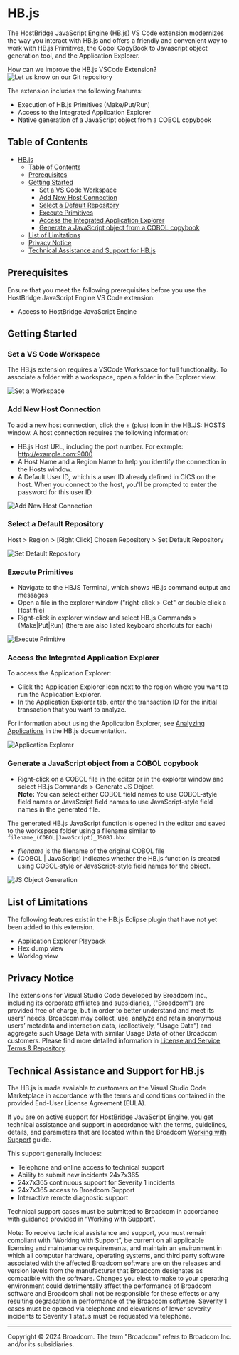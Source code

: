 # HB.js

<!-- We can generalize this overview as more functionality is added -->
The HostBridge JavaScript Engine (HB.js) VS Code extension modernizes the way you interact with HB.js and offers a friendly and convenient way to work with HB.js Primitives, the Cobol CopyBook to Javascript object generation tool, and the Application Explorer. 

How can we improve the HB.js VSCode Extension? ![Let us know on our Git repository](https://github.com/BroadcomMFD/hbjs-vscode-extension/issues)

The extension includes the following features:

- Execution of HB.js Primitives (Make/Put/Run)
- Access to the Integrated Application Explorer
- Native generation of a JavaScript object from a COBOL copybook 

## Table of Contents

- [HB.js](#hbjs)
  - [Table of Contents](#table-of-contents)
  - [Prerequisites](#prerequisites)
  - [Getting Started](#getting-started)
    - [Set a VS Code Workspace](#set-a-vs-code-workspace)
    - [Add New Host Connection](#add-new-host-connection)
    - [Select a Default Repository](#select-a-default-repository)
    - [Execute Primitives](#execute-primitives)
    - [Access the Integrated Application Explorer](#access-the-integrated-application-explorer)
    - [Generate a JavaScript object from a COBOL copybook](#generate-a-javascript-object-from-a-cobol-copybook)
  - [List of Limitations](#list-of-limitations)
  - [Privacy Notice](#privacy-notice)
  - [Technical Assistance and Support for HB.js](#technical-assistance-and-support-for-hbjs)


## Prerequisites

Ensure that you meet the following prerequisites before you use the HostBridge JavaScript Engine VS Code extension:

- Access to HostBridge JavaScript Engine


## Getting Started

### Set a VS Code Workspace
The HB.js extension requires a VSCode Workspace for full functionality. To associate a folder with a workspace, open a folder in the Explorer view.

![Set a Workspace](https://broadcommfd.github.io/hbjs-vscode-extension/GIFs/setWorkspace.gif)

### Add New Host Connection 
To add a new host connection, click the + (plus) icon in the HB.JS: HOSTS window. A host connection requires the following information:
- HB.js Host URL, including the port number. For example: http://example.com:9000
- A Host Name and a Region Name to help you identify the connection in the Hosts window.
- A Default User ID, which is a user ID already defined in CICS on the host. When you connect to the host, you'll be prompted to enter the password for this user ID.

![Add New Host Connection](https://broadcommfd.github.io/hbjs-vscode-extension/GIFs/AddNewHost.gif)

### Select a Default Repository
Host > Region > [Right Click] Chosen Repository > Set Default Repository

![Set Default Repository](https://broadcommfd.github.io/hbjs-vscode-extension/GIFs/setDefaultRepo.gif)

### Execute Primitives

  - Navigate to the HBJS Terminal, which shows HB.js command output and messages
  - Open a file in the explorer window ("right-click > Get" or double click a Host file)
  - Right-click in explorer window and select HB.js Commands > (Make|Put|Run) (there are also listed keyboard shortcuts for each) 
  
![Execute Primitive](https://broadcommfd.github.io/hbjs-vscode-extension/GIFs/executePrimitve.gif)

### Access the Integrated Application Explorer

To access the Application Explorer:
  - Click the Application Explorer icon next to the region where you want to run the Application Explorer.
  - In the Application Explorer tab, enter the transaction ID for the initial transaction that you want to analyze.
  
  For information about using the Application Explorer, see [Analyzing Applications](https://techdocs.broadcom.com/us/en/ca-mainframe-software/devops/hostbridge-javascript-engine/8-0/using/introduction-to-application-analysis.html) in the HB.js documentation.
  
![Application Explorer](https://broadcommfd.github.io/hbjs-vscode-extension/GIFs/appExplorer.gif)

### Generate a JavaScript object from a COBOL copybook

- Right-click on a COBOL file in the editor or in the explorer window and select HB.js Commands > Generate JS Object.  
  **Note:** You can select either COBOL field names to use COBOL-style field names or JavaScript field names to use JavaScript-style field names in the generated file.

The generated HB.js JavaScript function is opened in the editor and saved to the workspace folder using a filename similar to `filename_(COBOL|JavaScript)_JSOBJ.hbx`
- *filename* is the filename of the original COBOL file
- (COBOL | JavaScript) indicates whether the HB.js function is created using COBOL-style or JavaScript-style field names for the object.

![JS Object Generation](https://broadcommfd.github.io/hbjs-vscode-extension/GIFs/jsObjGen.gif)


## List of Limitations
The following features exist in the HB.js Eclipse plugin that have not yet been added to this extension. 
- Application Explorer Playback 
- Hex dump view 
- Worklog view 

## Privacy Notice

The extensions for Visual Studio Code developed by Broadcom Inc., including its corporate affiliates and subsidiaries, ("Broadcom") are provided free of charge, but in order to better understand and meet its users’ needs, Broadcom may collect, use, analyze and retain anonymous users’ metadata and interaction data, (collectively, “Usage Data”) and aggregate such Usage Data with similar Usage Data of other Broadcom customers. Please find more detailed information in [License and Service Terms & Repository](https://www.broadcom.com/company/legal/licensing).


## Technical Assistance and Support for HB.js

The HB.js is made available to customers on the Visual Studio Code Marketplace in accordance with the terms and conditions contained in the provided End-User License Agreement (EULA).

If you are on active support for HostBridge JavaScript Engine, you get technical assistance and support in accordance with the terms, guidelines, details, and parameters that are located within the Broadcom [Working with Support](https://techdocs.broadcom.com/us/product-content/admin-content/ca-support-policies.html?intcmp=footernav) guide.

This support generally includes:

- Telephone and online access to technical support
- Ability to submit new incidents 24x7x365
- 24x7x365 continuous support for Severity 1 incidents
- 24x7x365 access to Broadcom Support
- Interactive remote diagnostic support

Technical support cases must be submitted to Broadcom in accordance with guidance provided in “Working with Support”.

Note: To receive technical assistance and support, you must remain compliant with “Working with Support”, be current on all applicable licensing and maintenance requirements, and maintain an environment in which all computer hardware, operating systems, and third party software associated with the affected Broadcom software are on the releases and version levels from the manufacturer that Broadcom designates as compatible with the software. Changes you elect to make to your operating environment could detrimentally affect the performance of Broadcom software and Broadcom shall not be responsible for these effects or any resulting degradation in performance of the Broadcom software. Severity 1 cases must be opened via telephone and elevations of lower severity incidents to Severity 1 status must be requested via telephone.

---
Copyright © 2024 Broadcom. The term "Broadcom" refers to Broadcom Inc. and/or its subsidiaries.
